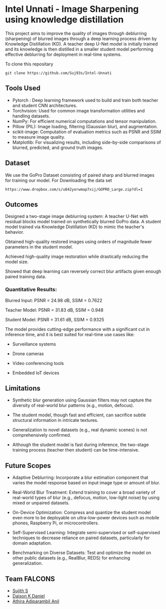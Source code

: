 # Intel Unnati - Image Sharpening using knowledge distillation
This project aims to improve the quality of images through deblurring (sharpening) of blurred images through a deep learning process driven by Knowledge Distillation (KD). A teacher deep U-Net model is initially trained and its knowledge is then distilled in a smaller student model performing effective deblurring for deployment in real-time systems. 


To clone this repositary
```
git clone https://github.com/Suj93s/Intel-Unnati
```

## Tools Used
- Pytorch : Deep learning framework used to build and train both teacher and student CNN architectures.
- Torchvision: Used for common image transformation utilities and handling datasets.
- NumPy: For efficient numerical computations and tensor manipulation.
- Pillow (PIL): Image loading, filtering (Gaussian blur), and augmentation.
- scikit-image: Computation of evaluation metrics such as PSNR and SSIM to measure image quality.
- Matplotlib: For visualizing results, including side-by-side comparisons of blurred, predicted, and ground truth images.

## Dataset
We use the GoPro Dataset consisting of paired sharp and blurred images for training our model.
For Downloading the data set
```
https://www.dropbox.com/s/u842yorwmap7xij/GOPRO_Large.zip?dl=1
```

## Outcomes
Designed a two-stage image deblurring system:
A teacher U-Net with residual blocks model trained on synthetically blurred GoPro data.
A student model trained via Knowledge Distillation (KD) to mimic the teacher's behavior.

Obtained high-quality restored images using orders of magnitude fewer parameters in the student model.

Achieved high-quality image restoration while drastically reducing the model size.

Showed that deep learning can reversely correct blur artifacts given enough paired training data.

### Quantitative Results:

Blurred Input: PSNR = 24.98 dB, SSIM = 0.7622

Teacher Model: PSNR = 31.83 dB, SSIM = 0.948

Student Model: PSNR = 31.61 dB, SSIM = 0.9325

The model provides cutting-edge performance with a significant cut in inference time, and it is best suited for real-time use cases like:

- Surveillance systems

- Drone cameras

- Video conferencing tools

- Embedded IoT devices


## Limitations
- Synthetic blur generation using Gaussian filters may not capture the diversity of real-world blur patterns (e.g., motion, defocus).

- The student model, though fast and efficient, can sacrifice subtle structural information in intricate textures.

- Generalization to novel datasets (e.g., real dynamic scenes) is not comprehensively confirmed.

- Although the student model is fast during inference, the two-stage training process (teacher then student) can be time-intensive.

## Future Scopes

- Adaptive Deblurring: Incorporate a blur estimation component that varies the model response based on input image type or amount of blur.

- Real-World Blur Treatment: Extend training to cover a broad variety of real-world types of blur (e.g., defocus, motion, low-light noise) by using mixed or unpaired datasets.

- On-Device Optimization: Compress and quantize the student model even more to be deployable on ultra-low-power devices such as mobile phones, Raspberry Pi, or microcontrollers.

- Self-Supervised Learning: Integrate semi-supervised or self-supervised techniques to decrease reliance on paired datasets, particularly for domain adaptation.

- Benchmarking on Diverse Datasets: Test and optimize the model on other public datasets (e.g., RealBlur, REDS) for enhancing generalization.


## Team FALCONS

- [Sujith S](https://github.com/Suj93s)
- [Daison K Daniel](https://github.com/dais-x)
- [Athira Adiparambil Anil](https://github.com/athira-anil2327)
